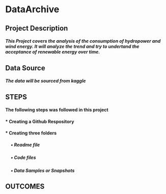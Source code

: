 # DataArchive
## Project Description
##### This Project covers the analysis of the consumption of hydropower  and wind energy. It will analyze the trend and try to undertand the acceptance of renewable energy over time.

## Data Source
##### The data will be sourced from kaggle


## STEPS
#### The following steps was followed in this project
#### * Creating a Github Respository
#### * Creating three folders 
##### &emsp; •	Readme file
##### &emsp; •	Code files
##### &emsp; •	Data Samples or Snapshots





## OUTCOMES

